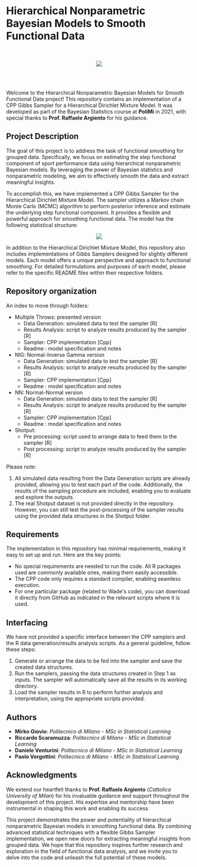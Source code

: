 # Hierarchical Nonparametric Bayesian Models to Smooth Functional Data
<br>
<p align="center">
  <img src="Img/final98_500_800.png">
</p>

<br> <br>

Welcome to the Hierarchical Nonparametric Bayesian Models for Smooth Functional Data project! This repository contains an implementation of a CPP Gibbs Sampler for a Hierarchical Dirichlet Mixture Model. It was developed as part of the Bayesian Statistics course at **PoliMi** in 2021, with special thanks to **Prof. Raffaele Argiento** for his guidance.

## Project Description

The goal of this project is to address the task of functional smoothing for grouped data. Specifically, we focus on estimating the step functional component of sport performance data using hierarchical nonparametric Bayesian models. By leveraging the power of Bayesian statistics and nonparametric modeling, we aim to effectively smooth the data and extract meaningful insights.

To accomplish this, we have implemented a CPP Gibbs Sampler for the Hierarchical Dirichlet Mixture Model. The sampler utilizes a Markov chain Monte Carlo (MCMC) algorithm to perform posterior inference and estimate the underlying step functional component. It provides a flexible and powerful approach for smoothing functional data. The model has the following statistical structure: <p align="center">
  <img src="Img/formulareadme.PNG">
</p>


In addition to the Hierarchical Dirichlet Mixture Model, this repository also includes implementations of Gibbs Samplers designed for slightly different models. Each model offers a unique perspective and approach to functional smoothing. For detailed formulations and purposes of each model, please refer to the specific README files within their respective folders.

## Repository organization
An index to move through folders:

* Multiple Throws: presented version
   * Data Generation: simulated data to test the sampler                       [R]
   * Results Analysis: script to analyze results produced by the sampler       [R]
   * Sampler: CPP implementation                                               [Cpp]
   * Readme : model specification and notes
* NIG: Normal-Inverse Gamma version
   * Data Generation: simulated data to test the sampler                       [R]
   * Results Analysis: script to analyze results produced by the sampler       [R]
   * Sampler: CPP implementation                                               [Cpp]
   * Readme : model specification and notes
* NN: Normal-Normal version
   * Data Generation: simulated data to test the sampler                       [R]
   * Results Analysis: script to analyze results produced by the sampler       [R]
   * Sampler: CPP implementation                                               [Cpp]
   * Readme : model specification and notes
* Shotput: 
   * Pre processing: script used to arrange data to feed them to the sampler   [R]
   * Post processing: script to analyze results produced by the sampler        [R]
   

Please note:

1. All simulated data resulting from the Data Generation scripts are already provided, allowing you to test each part of the code. Additionally, the results of the sampling procedure are included, enabling you to evaluate and explore the outputs.
2. The real Shotput dataset is not provided directly in the repository. However, you can still test the post-processing of the sampler results using the provided data structures in the Shotput folder.

## Requirements

The implementation in this repository has minimal requirements, making it easy to set up and run. Here are the key points:

- No special requirements are needed to run the code. All R packages used are commonly available ones, making them easily accessible.
- The CPP code only requires a standard compiler, enabling seamless execution.
- For one particular package (related to Wade's code), you can download it directly from GitHub as indicated in the relevant scripts where it is used.

## Interfacing

We have not provided a specific interface between the CPP samplers and the R data generation/results analysis scripts. As a general guideline, follow these steps:

1. Generate or arrange the data to be fed into the sampler and save the created data structures.
2. Run the samplers, passing the data structures created in Step 1 as inputs. The sampler will automatically save all the results in its working directory.
3. Load the sampler results in R to perform further analysis and interpretation, using the appropriate scripts provided.

## Authors

- **Mirko Giovio**: *Politecnico di Milano - MSc in Statistical Learning*
- **Riccardo Scaramuzza**: *Politecnico di Milano - MSc in Statistical Learning*
- **Daniele Venturini**: *Politecnico di Milano - MSc in Statistical Learning*
- **Paolo Vergottini**: *Politecnico di Milano - MSc in Statistical Learning*

## Acknowledgments

We extend our heartfelt thanks to **Prof. Raffaele Argiento** (*Cattolica University of Milan*) for his invaluable guidance and support throughout the development of this project. His expertise and mentorship have been instrumental in shaping this work and enabling its success.

This project demonstrates the power and potentiality of hierarchical nonparametric Bayesian models in smoothing functional data. By combining advanced statistical techniques with a flexible Gibbs Sampler implementation, we open new doors for extracting meaningful insights from grouped data. We hope that this repository inspires further research and exploration in the field of functional data analysis, and we invite you to delve into the code and unleash the full potential of these models.
